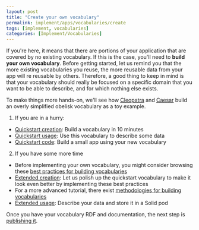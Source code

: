 ```yaml
---
layout: post
title: "Create your own vocabulary"
permalink: implement/apps/vocabularies/create
tags: [implement, vocabularies]
categories: [Implement/Vocabularies]
---
```


If you're here, it means that there are portions of your application that are covered by no existing vocabulary. If this is the case, you'll need to __build your own vocabulary__. Before getting started, let us remind you that the more existing vocabularies you reuse, the more reusable data from your app will re reusable by others. Therefore, a good thing to keep in mind is that your vocabulary should really be focused on a specific domain that you want to be able to describe, and for which nothing else exists.

To make things more hands-on, we'll see how [Cleopatra](https://cleopatra.solid.community/profile/card#me) and [Caesar](https://jcaesar.solid.community/profile/card#me) build an overly simplified obelisk vocabulary as a toy example.

1. If you are in a hurry:
- [Quickstart creation](/implement/apps/vocabularies/create/quickstart): Build a vocabulary in 10 minutes
- [Quickstart usage](/implement/apps/vocabularies/use/quickstart): Use this vocabulary to describe some data
- [Quickstart code](/implement/apps/vocabularies/code/quickstart): Build a small app using your new vocabulary

2. If you have some more time
- Before implementing your own vocabulary, you might consider browsing these [best practices for building vocabularies](/implement/apps/vocabularies/create/best-practices)
- [Extended creation](/implement/apps/vocabularies/create/extended): Let us polish up the quickstart vocabulary to make it look even better by implementing these best practices
- For a more advanced tutorial, there exist [methodologies for building vocabularies](/implement/apps/vocabularies/create/methodology)
- [Extended usage](/implement/apps/vocabularies/use/extended): Describe your data and store it in a Solid pod

Once you have your vocabulary RDF and documentation, the next step is [publishing it](/implement/apps/vocabularies/publish).
